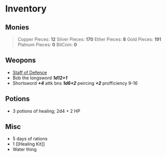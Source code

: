 # Inventory

## Monies

> Copper Pieces: **12**
> Silver Pieces: **170**
> Ether Pieces: **8**
> Gold Pieces: **191**
> Platnum Pieces: **0**
> BitCoin: **0**

## Weopons
 - [Staff of Defence](https://xebthazu.obsidianportal.com/wikis/staff-of-defense) 
 - Bob the longsword ***1d12+1*** 
 - Shortsword ***+4*** attk bns ***1d6+2*** peircing ***+2*** profficiency 9-16

## Potions
- 3 potions of healing; 2d4 + 2 HP

## Misc
- 5 days of rations
- 1 [[Healing Kit]]
- Water thing